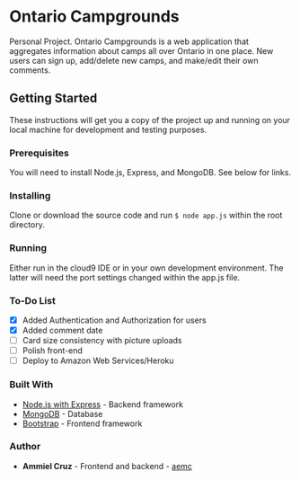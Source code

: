 # Ontario Campgrounds
Personal Project. Ontario Campgrounds is a web application that aggregates information about camps all over Ontario in one place. New users can sign up, add/delete new camps, and make/edit their own comments.

## Getting Started
These instructions will get you a copy of the project up and running on your local machine for development and testing purposes.

### Prerequisites
You will need to install Node.js, Express, and MongoDB. See below for links.

### Installing
Clone or download the source code and run ```$ node app.js``` within the root directory.

### Running
Either run in the cloud9 IDE or in your own development environment. The latter will need the port settings changed within the app.js file.

### To-Do List
- [x] Added Authentication and Authorization for users
- [x] Added comment date
- [ ] Card size consistency with picture uploads
- [ ] Polish front-end
- [ ] Deploy to Amazon Web Services/Heroku

### Built With
* [Node.js with Express](https://expressjs.com/) - Backend framework
* [MongoDB](https://www.mongodb.com/) - Database
* [Bootstrap](https://getbootstrap.com/) - Frontend framework

### Author
* **Ammiel Cruz** - Frontend and backend - [aemc](https://github.com/aemc)